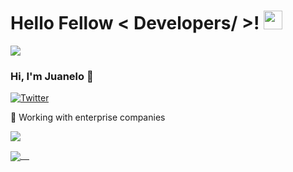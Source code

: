 <h1> Hello Fellow < Developers/ >! <img src = "https://raw.githubusercontent.com/MartinHeinz/MartinHeinz/master/wave.gif" width = 30px> </h1>
<p align='center'>
</p>
  
<p>
  <a href="https://github.com/DenverCoder1/readme-typing-svg"><img src="https://readme-typing-svg.herokuapp.com?&font=IBM+Plex+Sans&color=abcdef&size=20&lines=Welcome+to+my+GitHub+Profile!;I'm+a+Data+Scientist;I'm+a+Computer+Science+engineer" /></a>
</p>

### Hi, I'm Juanelo 👋

<p>
  <a href="https://twitter.com/juanmanuelespi6">
    <img alt="Twitter" src="https://img.shields.io/twitter/follow/juanmanuelespi6">
  </a>
</p>

🔨 Working with enterprise companies

![](https://komarev.com/ghpvc/?username=Juan080796)

<a href="https://github.com/Juan080796">
  <img align="center" src="https://github-readme-stats.vercel.app/api?username=Juan080796&count_private=true" /> 
</a>
<!--
<a href="https://github.com/Juan080796">
  <img align="center" src="https://github-readme-stats.vercel.app/api/top-langs/?username=Juan080796" />
</a>
-->

<!--
**Juan080796/Juan080796** is a ✨ _special_ ✨ repository because its `README.md` (this file) appears on your GitHub profile.

Here are some ideas to get you started:

- 🔭 I’m currently working on ...
- 🌱 I’m currently learning ...
- 👯 I’m looking to collaborate on ...
- 🤔 I’m looking for help with ...
- 💬 Ask me about ...
- 📫 How to reach me: ...
- 😄 Pronouns: ...
- ⚡ Fun fact: ...
-->
